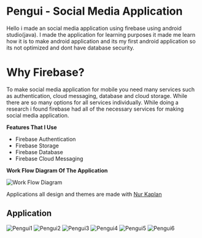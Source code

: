 # Pengui - Social Media Application

Hello i made an social media application using firebase using android studio(java).
I made the application for learning purposes it made me learn how it is to make android application and its my first android application so its not optimized and dont have database security.

# Why Firebase?

To make social media application for mobile you need many services such as authentication, cloud messaging, database and cloud storage. While there are so many options for all services individually. While doing a research i found firebase had all of the necessary services for making social media application.

**Features That I Use**
- Firebase Authentication
- Firebase Storage
- Firebase Database
- Firebase Cloud Messaging

**Work Flow Diagram Of The Application**

![Work Flow Diagram](https://i.ibb.co/myGYyq0/Resim1.png)



Applications all design and themes are made with [Nur Kaplan](https://www.linkedin.com/in/m-nur-kaplan/)

## Application
![Pengui1](https://i.ibb.co/vc603wG/12.png)
![Pengui2](https://i.ibb.co/ZctPJM3/14.png)
![Pengui3](https://i.ibb.co/3mVNWcz/16.png)
![Pengui4](https://i.ibb.co/54Ssgpd/18.png)
![Pengui5](https://i.ibb.co/vhK9JX5/20.png)
![Pengui6](https://i.ibb.co/YWLN9Jr/21.png)


